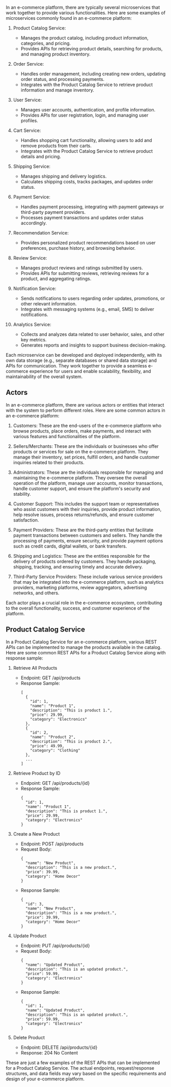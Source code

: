 In an e-commerce platform, there are typically several microservices that work together to provide various functionalities. Here are some examples of microservices commonly found in an e-commerce platform:

1. Product Catalog Service:
   - Manages the product catalog, including product information, categories, and pricing.
   - Provides APIs for retrieving product details, searching for products, and managing product inventory.

2. Order Service:
   - Handles order management, including creating new orders, updating order status, and processing payments.
   - Integrates with the Product Catalog Service to retrieve product information and manage inventory.

3. User Service:
   - Manages user accounts, authentication, and profile information.
   - Provides APIs for user registration, login, and managing user profiles.

4. Cart Service:
   - Handles shopping cart functionality, allowing users to add and remove products from their carts.
   - Integrates with the Product Catalog Service to retrieve product details and pricing.

5. Shipping Service:
   - Manages shipping and delivery logistics.
   - Calculates shipping costs, tracks packages, and updates order status.

6. Payment Service:
   - Handles payment processing, integrating with payment gateways or third-party payment providers.
   - Processes payment transactions and updates order status accordingly.

7. Recommendation Service:
   - Provides personalized product recommendations based on user preferences, purchase history, and browsing behavior.

8. Review Service:
   - Manages product reviews and ratings submitted by users.
   - Provides APIs for submitting reviews, retrieving reviews for a product, and aggregating ratings.

9. Notification Service:
   - Sends notifications to users regarding order updates, promotions, or other relevant information.
   - Integrates with messaging systems (e.g., email, SMS) to deliver notifications.

10. Analytics Service:
    - Collects and analyzes data related to user behavior, sales, and other key metrics.
    - Generates reports and insights to support business decision-making.

Each microservice can be developed and deployed independently, with its own data storage (e.g., separate databases or shared data storage) and APIs for communication. They work together to provide a seamless e-commerce experience for users and enable scalability, flexibility, and maintainability of the overall system.

## Actors
In an e-commerce platform, there are various actors or entities that interact with the system to perform different roles. Here are some common actors in an e-commerce platform:

1. Customers: These are the end-users of the e-commerce platform who browse products, place orders, make payments, and interact with various features and functionalities of the platform.

2. Sellers/Merchants: These are the individuals or businesses who offer products or services for sale on the e-commerce platform. They manage their inventory, set prices, fulfill orders, and handle customer inquiries related to their products.

3. Administrators: These are the individuals responsible for managing and maintaining the e-commerce platform. They oversee the overall operation of the platform, manage user accounts, monitor transactions, handle customer support, and ensure the platform's security and stability.

4. Customer Support: This includes the support team or representatives who assist customers with their inquiries, provide product information, help resolve issues, process returns/refunds, and ensure customer satisfaction.

5. Payment Providers: These are the third-party entities that facilitate payment transactions between customers and sellers. They handle the processing of payments, ensure security, and provide payment options such as credit cards, digital wallets, or bank transfers.

6. Shipping and Logistics: These are the entities responsible for the delivery of products ordered by customers. They handle packaging, shipping, tracking, and ensuring timely and accurate delivery.

7. Third-Party Service Providers: These include various service providers that may be integrated into the e-commerce platform, such as analytics providers, marketing platforms, review aggregators, advertising networks, and others.

Each actor plays a crucial role in the e-commerce ecosystem, contributing to the overall functionality, success, and customer experience of the platform.

## Product Catalog Service 
In a Product Catalog Service for an e-commerce platform, various REST APIs can be implemented to manage the products available in the catalog. Here are some common REST APIs for a Product Catalog Service along with response sample:

1. Retrieve All Products
   - Endpoint: GET /api/products
   - Response Sample:
     ```
     [
       {
         "id": 1,
         "name": "Product 1",
         "description": "This is product 1.",
         "price": 29.99,
         "category": "Electronics"
       },
       {
         "id": 2,
         "name": "Product 2",
         "description": "This is product 2.",
         "price": 49.99,
         "category": "Clothing"
       },
       ...
     ]
     ```

2. Retrieve Product by ID
   - Endpoint: GET /api/products/{id}
   - Response Sample:
     ```
     {
       "id": 1,
       "name": "Product 1",
       "description": "This is product 1.",
       "price": 29.99,
       "category": "Electronics"
     }
     ```

3. Create a New Product
   - Endpoint: POST /api/products
   - Request Body:
     ```
     {
       "name": "New Product",
       "description": "This is a new product.",
       "price": 39.99,
       "category": "Home Decor"
     }
     ```
   - Response Sample:
     ```
     {
       "id": 3,
       "name": "New Product",
       "description": "This is a new product.",
       "price": 39.99,
       "category": "Home Decor"
     }
     ```

4. Update Product
   - Endpoint: PUT /api/products/{id}
   - Request Body:
     ```
     {
       "name": "Updated Product",
       "description": "This is an updated product.",
       "price": 59.99,
       "category": "Electronics"
     }
     ```
   - Response Sample:
     ```
     {
       "id": 1,
       "name": "Updated Product",
       "description": "This is an updated product.",
       "price": 59.99,
       "category": "Electronics"
     }
     ```

5. Delete Product
   - Endpoint: DELETE /api/products/{id}
   - Response: 204 No Content

These are just a few examples of the REST APIs that can be implemented for a Product Catalog Service. The actual endpoints, request/response structures, and data fields may vary based on the specific requirements and design of your e-commerce platform.





